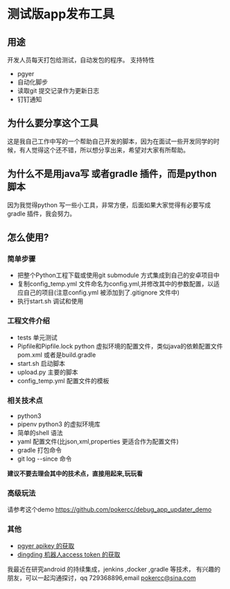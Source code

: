 # 测试版app发布工具
## 用途
开发人员每天打包给测试，自动发包的程序。
支持特性
* pgyer
* 自动化脚步
* 读取git 提交记录作为更新日志
* 钉钉通知

## 为什么要分享这个工具
这是我自己工作中写的一个帮助自己开发的脚本，因为在面试一些开发同学的时候，有人觉得这个还不错，所以想分享出来，希望对大家有所帮助。

## 为什么不是用java写 或者gradle 插件，而是python 脚本
因为我觉得python 写一些小工具，非常方便，后面如果大家觉得有必要写成gradle 插件，我会努力。

## 怎么使用?
### 简单步骤
* 把整个Python工程下载或使用git submodule 方式集成到自己的安卓项目中
* 复制config_temp.yml 文件命名为config.yml,并修改其中的参数配置，以适应自己的项目(注意config.yml 被添加到了.gitignore 文件中)
* 执行start.sh 调试和使用


### 工程文件介绍
* tests 单元测试
* Pipfile和Pipfile.lock python 虚拟环境的配置文件，类似java的依赖配置文件 pom.xml 或者是build.gradle
* start.sh 启动脚本
* upload.py 主要的脚本
* config_temp.yml 配置文件的模板

### 相关技术点
* python3
* pipenv python3 的虚拟环境库
* 简单的shell 语法
* yaml 配置文件(比json,xml,properties 更适合作为配置文件)
* gradle 打包命令
* git log --since 命令

**建议不要去理会其中的技术点，直接用起来,玩玩看**

### 高级玩法
请参考这个demo https://github.com/pokercc/debug_app_updater_demo

### 其他
* [pgyer apikey 的获取](https://www.pgyer.com/doc)
* [dingding 机器人access  token 的获取](https://open-doc.dingtalk.com/docs/doc.htm?spm=a219a.7629140.0.0.h2WGBL&treeId=257&articleId=105735&docType=1)

我最近在研究android 的持续集成，jenkins ,docker ,gradle 等技术，
有兴趣的朋友，可以一起沟通探讨，qq 729368896,email pokercc@sina.com

